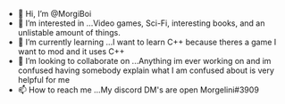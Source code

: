 - 👋 Hi, I’m @MorgiBoi
- 👀 I’m interested in ...Video games, Sci-Fi, interesting books, and an unlistable amount of things.
- 🌱 I’m currently learning ...I want to learn C++ because theres a game I want to mod and it uses C++
- 💞️ I’m looking to collaborate on ...Anything im ever working on and im confused having somebody explain what I am confused about is very helpful for me
- 📫 How to reach me ...My discord DM's are open Morgelini#3909

<!---
MorgiBoi/MorgiBoi is a ✨ special ✨ repository because its `README.md` (this file) appears on your GitHub profile.
You can click the Preview link to take a look at your changes.
--->
